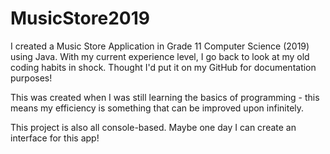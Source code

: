 # MusicStore2019
I created a Music Store Application in Grade 11 Computer Science (2019) using Java. With my current experience level, I go back to look at my old coding habits in shock. Thought I'd put it on my GitHub for documentation purposes!

This was created when I was still learning the basics of programming - this means my efficiency is something that can be improved upon infinitely. 

This project is also all console-based. Maybe one day I can create an interface for this app!
